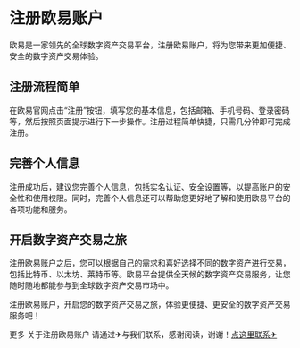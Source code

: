 # 注册欧易账户

欧易是一家领先的全球数字资产交易平台，注册欧易账户，将为您带来更加便捷、安全的数字资产交易体验。

## 注册流程简单

在欧易官网点击“注册”按钮，填写您的基本信息，包括邮箱、手机号码、登录密码等，然后按照页面提示进行下一步操作。注册过程简单快捷，只需几分钟即可完成注册。

## 完善个人信息

注册成功后，建议您完善个人信息，包括实名认证、安全设置等，以提高账户的安全性和使用权限。同时，完善个人信息还可以帮助您更好地了解和使用欧易平台的各项功能和服务。

## 开启数字资产交易之旅

注册欧易账户之后，您可以根据自己的需求和喜好选择不同的数字资产进行交易，包括比特币、以太坊、莱特币等。欧易平台提供全天候的数字资产交易服务，让您随时随地都能参与到全球数字资产交易市场中。

注册欧易账户，开启您的数字资产交易之旅，体验更便捷、更安全的数字资产交易服务吧！

更多 关于注册欧易账户 请通过✈与我们联系，感谢阅读，谢谢！[点这里联系✈](https://www.k02.cc)